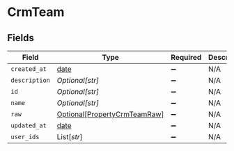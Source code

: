 # CrmTeam


## Fields

| Field                                                                     | Type                                                                      | Required                                                                  | Description                                                               |
| ------------------------------------------------------------------------- | ------------------------------------------------------------------------- | ------------------------------------------------------------------------- | ------------------------------------------------------------------------- |
| `created_at`                                                              | [date](https://docs.python.org/3/library/datetime.html#date-objects)      | :heavy_minus_sign:                                                        | N/A                                                                       |
| `description`                                                             | *Optional[str]*                                                           | :heavy_minus_sign:                                                        | N/A                                                                       |
| `id`                                                                      | *Optional[str]*                                                           | :heavy_minus_sign:                                                        | N/A                                                                       |
| `name`                                                                    | *Optional[str]*                                                           | :heavy_minus_sign:                                                        | N/A                                                                       |
| `raw`                                                                     | [Optional[PropertyCrmTeamRaw]](../../models/shared/propertycrmteamraw.md) | :heavy_minus_sign:                                                        | N/A                                                                       |
| `updated_at`                                                              | [date](https://docs.python.org/3/library/datetime.html#date-objects)      | :heavy_minus_sign:                                                        | N/A                                                                       |
| `user_ids`                                                                | List[*str*]                                                               | :heavy_minus_sign:                                                        | N/A                                                                       |